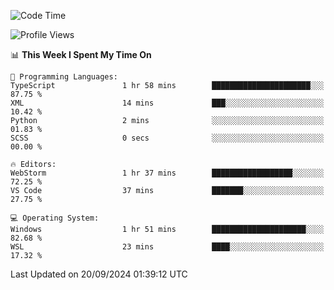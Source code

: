 <!--START_SECTION:waka-->
![Code Time](http://img.shields.io/badge/Code%20Time-725%20hrs%208%20mins-blue)

![Profile Views](http://img.shields.io/badge/Profile%20Views-8-blue)

📊 **This Week I Spent My Time On** 

```text
💬 Programming Languages: 
TypeScript               1 hr 58 mins        ██████████████████████░░░   87.75 % 
XML                      14 mins             ███░░░░░░░░░░░░░░░░░░░░░░   10.42 % 
Python                   2 mins              ░░░░░░░░░░░░░░░░░░░░░░░░░   01.83 % 
SCSS                     0 secs              ░░░░░░░░░░░░░░░░░░░░░░░░░   00.00 % 

🔥 Editors: 
WebStorm                 1 hr 37 mins        ██████████████████░░░░░░░   72.25 % 
VS Code                  37 mins             ███████░░░░░░░░░░░░░░░░░░   27.75 % 

💻 Operating System: 
Windows                  1 hr 51 mins        █████████████████████░░░░   82.68 % 
WSL                      23 mins             ████░░░░░░░░░░░░░░░░░░░░░   17.32 % 
```


 Last Updated on 20/09/2024 01:39:12 UTC
<!--END_SECTION:waka-->
